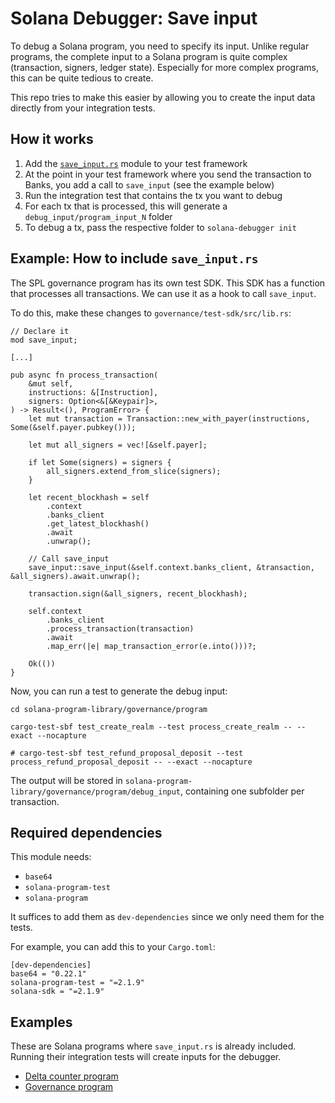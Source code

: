 # Solana Debugger: Save input

To debug a Solana program, you need to specify its input. Unlike regular programs, the complete input to a Solana program is quite complex (transaction, signers, ledger state). Especially for more complex programs, this can be quite tedious to create.

This repo tries to make this easier by allowing you to create the input data directly from your integration tests.

## How it works

1. Add the [`save_input.rs`](https://github.com/Solana-Debugger/save-input/blob/main/save_input.rs) module to your test framework
2. At the point in your test framework where you send the transaction to Banks, you add a call to `save_input` (see the example below)
3. Run the integration test that contains the tx you want to debug
4. For each tx that is processed, this will generate a `debug_input/program_input_N` folder
5. To debug a tx, pass the respective folder to `solana-debugger init`

## Example: How to include `save_input.rs`

The SPL governance program has its own test SDK. This SDK has a function that processes all transactions. We can use it as a hook to call `save_input`.

To do this, make these changes to `governance/test-sdk/src/lib.rs`:
```
// Declare it
mod save_input;

[...]

pub async fn process_transaction(
    &mut self,
    instructions: &[Instruction],
    signers: Option<&[&Keypair]>,
) -> Result<(), ProgramError> {
    let mut transaction = Transaction::new_with_payer(instructions, Some(&self.payer.pubkey()));

    let mut all_signers = vec![&self.payer];

    if let Some(signers) = signers {
        all_signers.extend_from_slice(signers);
    }

    let recent_blockhash = self
        .context
        .banks_client
        .get_latest_blockhash()
        .await
        .unwrap();

    // Call save_input
    save_input::save_input(&self.context.banks_client, &transaction, &all_signers).await.unwrap();

    transaction.sign(&all_signers, recent_blockhash);

    self.context
        .banks_client
        .process_transaction(transaction)
        .await
        .map_err(|e| map_transaction_error(e.into()))?;

    Ok(())
}
```

Now, you can run a test to generate the debug input:
```
cd solana-program-library/governance/program

cargo-test-sbf test_create_realm --test process_create_realm -- --exact --nocapture

# cargo-test-sbf test_refund_proposal_deposit --test process_refund_proposal_deposit -- --exact --nocapture
```

The output will be stored in `solana-program-library/governance/program/debug_input`, containing one subfolder per transaction.

## Required dependencies

This module needs:
* `base64`
* `solana-program-test`
* `solana-program`

It suffices to add them as `dev-dependencies` since we only need them for the tests.

For example, you can add this to your `Cargo.toml`:
```
[dev-dependencies]
base64 = "0.22.1"
solana-program-test = "=2.1.9"
solana-sdk = "=2.1.9"
```

## Examples

These are Solana programs where `save_input.rs` is already included. Running their integration tests will create inputs for the debugger.

* [Delta counter program](https://github.com/Solana-Debugger/delta-counter-program-example)
* [Governance program](https://github.com/Solana-Debugger/governance-program-example)
